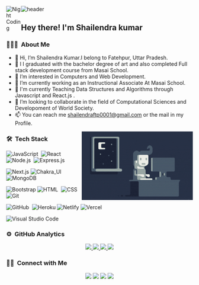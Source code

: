 
![header](https://capsule-render.vercel.app/api?type=wave&color=gradient&height=300&width="100%"&section=header&text=Shailendra%20Kumar&fontSize=90)
<img alt="Night Coding" src="./assets/Hand%20Wave.gif" width='40' align="left"/><h2>Hey there! I'm Shailendra kumar</h2>

<!-- ## 👋 &nbsp;Hey there! I'm Aditya -->

### 👨🏻‍💻 &nbsp;About Me

- 👋 Hi, I’m Shailendra Kumar.I belong to Fatehpur, Uttar Pradesh.
- 📖 I I graduated with the bachelor degree of art and also completed Full stack development course from Masai School.
- 👀 I’m interested in Computers and Web Development.
- 🌱 I’m currently working as an Instructional Associate At Masai School.
- 🏫 I'm currently Teaching Data Structures and Algorithms through Javascript and React.js .
- 💞️ I’m looking to collaborate in the field of Computational Sciences and Developoment of World Society.
- 📫 You can reach me shailendraftp0001@gmail.com or the mail in my Profile.


<img alt="Night Coding" src="https://raw.githubusercontent.com/AVS1508/AVS1508/master/assets/Night-Coding.gif" align="right"/>

### 🛠 &nbsp;Tech Stack

![JavaScript](https://img.shields.io/badge/-JavaScript-05122A?style=flat&logo=javascript)&nbsp;
![React](https://img.shields.io/badge/-React-05122A?style=flat&logo=react)&nbsp;
![Node.js](https://img.shields.io/badge/-Node.js-05122A?style=flat&logo=node.js)&nbsp;
![Express.js](https://img.shields.io/badge/-Express-black?style=flat-square&logo=expressjs)

![Next.js](https://img.shields.io/badge/-Next-black?style=flat-square&logo=Next.js)
![Chakra_UI](https://img.shields.io/badge/-Material_UI-black?style=flat-square&logo=material-ui)
![MongoDB](https://img.shields.io/badge/-MongoDB-black?style=flat-square&logo=mongodb)

![Bootstrap](https://img.shields.io/badge/-Bootstrap-05122A?style=flat&logo=bootstrap&logoColor=563D7C)
![HTML](https://img.shields.io/badge/-HTML-05122A?style=flat&logo=HTML5)&nbsp;
![CSS](https://img.shields.io/badge/-CSS-05122A?style=flat&logo=CSS3&logoColor=1572B6)&nbsp;
![Git](https://img.shields.io/badge/-Git-05122A?style=flat&logo=git)&nbsp;

![GitHub](https://img.shields.io/badge/-GitHub-05122A?style=flat&logo=github)&nbsp;
![Heroku](https://img.shields.io/badge/-Heroku-black?style=flat-square&logo=heroku)
![Netlify](https://img.shields.io/badge/-Netlify-black?style=flat-square&logo=netlify)
![Vercel](https://img.shields.io/badge/-Vercel-black?style=flat-square&logo=vercel)

![Visual Studio Code](https://img.shields.io/badge/-Visual%20Studio%20Code-05122A?style=flat&logo=visual-studio-code&logoColor=007ACC)&nbsp;



### ⚙️ &nbsp;GitHub Analytics

<p align="center">
<a  href="https://github.com/shailendra7518">
  <img   src="https://github-readme-stats-eight-theta.vercel.app/api?username=shailendra7518&show_icons=true&theme=algolia&include_all_commits=true&count_private=true"/>
  <img   src="https://github-readme-stats-eight-theta.vercel.app/api/top-langs/?username=shailendra7518&layout=compact&langs_count=8&theme=algolia"/>
  <img   src="https://github-readme-streak-stats.herokuapp.com/?user=shailendra7518&theme=merko"/>
 <img  src="https://activity-graph.herokuapp.com/graph?username=shailendra7518&theme=react-dark" />
</a>
</p>

### 🤝🏻 &nbsp;Connect with Me

<p align="center">
<a href="https://shailendra7518.github.io/portfolioshailendra/"><img src="https://img.shields.io/badge/-Shailenra kumar-3423A6?style=flat&logo=Google-Chrome&logoColor=white"/></a>
<a href="www.linkedin.com/in/maurya-shailendra"><img src="https://img.shields.io/badge/-Shailendra%20kumar-0077B5?style=flat&logo=Linkedin&logoColor=white"/></a>
<a href="shailendraftp0001@gmail.com"><img src="https://img.shields.io/badge/-shailendraftp0001@gmail.com-D14836?style=flat&logo=Gmail&logoColor=white"/></a>
<a href=""><img src="https://img.shields.io/badge/-@shailendra-1877F2?style=flat&logo=Facebook&logoColor=white"/></a>
</p>
